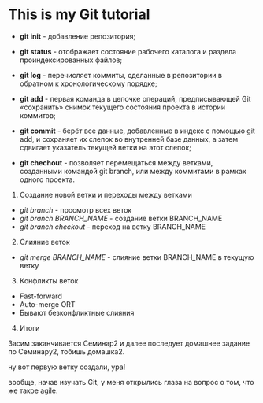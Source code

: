 # This is my Git tutorial

* **git init** - добавление репозитория;

* **git status** - отображает состояние рабочего каталога и раздела проиндексированных файлов;

* **git log** - перечисляет коммиты, сделанные в репозитории в обратном к хронологическому порядке;

* **git add** - первая команда в цепочке операций, предписывающей Git «сохранить» снимок текущего состояния проекта в истории коммитов;

* **git commit** - берёт все данные, добавленные в индекс с помощью git add, и сохраняет их слепок во внутренней базе данных, а затем сдвигает указатель текущей ветки на этот слепок;

* **git chechout** - позволяет перемещаться между ветками, созданными командой git branch, или между коммитами в рамках одного проекта.

1. Создание новой ветки и переходы между ветками
* *git branch* - просмотр всех веток
* *git branch BRANCH_NAME* - создание ветки BRANCH_NAME
* *git branch checkout* - переход на ветку BRANCH_NAME

2. Слияние веток
* *git merge BRANCH_NAME* - слияние ветки BRANCH_NAME в текущую ветку
3. Конфликты веток
* Fast-forward
* Auto-merge ORT
* Бывают безконфликтные слияния

4. Итоги

Засим заканчивается Семинар2 и далее последует домашнее задание по Семинару2, тобишь домашка2.

ну вот первую ветку создали, ура!

вообще, начав изучать Git, у меня открылись глаза на вопрос о том, что же такое agile.